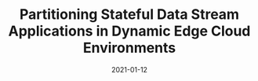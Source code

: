 ---
title: "Partitioning Stateful Data Stream Applications in Dynamic Edge Cloud Environments"
collection: journals
permalink: /publication/Partitioning
date: 2021-01-12
year: "2021"
venue: "IEEE"
city: 
state: ""
thumbnail: "Partitioning.png"
teaser :
authors: "Shaoshuai Ding, Lei Yang, Jiannong Cao, Wei Cai, Mingkui Tan, Zhenyu Wang"
bibtex: Partitioning.txt
uri: Partitioning.pdf
arxiv: 
project: 
source: 
poster: 
data:
---